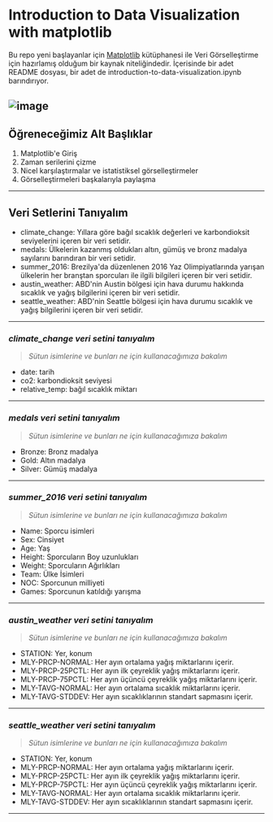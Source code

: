 # Introduction to Data Visualization with matplotlib

Bu repo yeni başlayanlar için [Matplotlib](https://matplotlib.org/) kütüphanesi ile Veri Görselleştirme için hazırlamış olduğum bir kaynak niteliğindedir. İçerisinde bir adet README dosyası, bir adet de introduction-to-data-visualization.ipynb barındırıyor.

![image](https://miro.medium.com/max/1400/1*u3QkXncCVoUk0ayFAYmYOQ.png)
---
## Öğreneceğimiz Alt Başlıklar
1. Matplotlib'e Giriş
2. Zaman serilerini çizme
3. Nicel karşılaştırmalar ve istatistiksel görselleştirmeler 
4. Görselleştirmeleri başkalarıyla paylaşma
---
## Veri Setlerini Tanıyalım
- climate_change: Yıllara göre bağıl sıcaklık değerleri ve karbondioksit seviyelerini içeren bir veri setidir.
- medals: Ülkelerin kazanmış oldukları altın, gümüş ve bronz madalya sayılarını barındıran bir veri setidir.
- summer_2016: Brezilya'da düzenlenen 2016 Yaz Olimpiyatlarında yarışan ülkelerin her branştan sporcuları ile ilgili bilgileri içeren bir veri setidir.
- austin_weather: ABD'nin Austin bölgesi için hava durumu hakkında sıcaklık ve yağış bilgilerini içeren bir veri setidir.
- seattle_weather: ABD'nin Seattle bölgesi için hava durumu sıcaklık ve yağış bilgilerini içeren bir veri setidir.
---
### *climate_change veri setini tanıyalım*
> *Sütun isimlerine ve bunları ne için kullanacağımıza bakalım*
* date: tarih
* co2: karbondioksit seviyesi
* relative_temp: bağıl sıcaklık miktarı
---
### *medals veri setini tanıyalım*
> *Sütun isimlerine ve bunları ne için kullanacağımıza bakalım*
* Bronze: Bronz madalya
* Gold: Altın madalya
* Silver: Gümüş madalya
---
### *summer_2016 veri setini tanıyalım*
> *Sütun isimlerine ve bunları ne için kullanacağımıza bakalım*
* Name: Sporcu isimleri
* Sex: Cinsiyet
* Age: Yaş
* Height: Sporcuların Boy uzunlukları
* Weight: Sporcuların Ağırlıkları
* Team: Ülke İsimleri
* NOC: Sporcunun milliyeti
* Games: Sporcunun katıldığı yarışma
---
### *austin_weather veri setini tanıyalım*
> *Sütun isimlerine ve bunları ne için kullanacağımıza bakalım*
* STATION: Yer, konum 
* MLY-PRCP-NORMAL: Her ayın ortalama yağış miktarlarını içerir.
* MLY-PRCP-25PCTL: Her ayın ilk çeyreklik yağış miktarlarını içerir.
* MLY-PRCP-75PCTL: Her ayın üçüncü çeyreklik yağış miktarlarını içerir.
* MLY-TAVG-NORMAL: Her ayın ortalama sıcaklık miktarlarını içerir.
* MLY-TAVG-STDDEV: Her ayın sıcaklıklarının standart sapmasını içerir.
---
### *seattle_weather veri setini tanıyalım*
> *Sütun isimlerine ve bunları ne için kullanacağımıza bakalım*
* STATION: Yer, konum 
* MLY-PRCP-NORMAL: Her ayın ortalama yağış miktarlarını içerir.
* MLY-PRCP-25PCTL: Her ayın ilk çeyreklik yağış miktarlarını içerir.
* MLY-PRCP-75PCTL: Her ayın üçüncü çeyreklik yağış miktarlarını içerir.
* MLY-TAVG-NORMAL: Her ayın ortalama sıcaklık miktarlarını içerir.
* MLY-TAVG-STDDEV: Her ayın sıcaklıklarının standart sapmasını içerir. 
---
